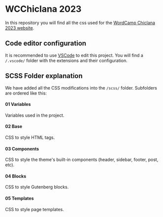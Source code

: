 # WCChiclana 2023
In this repository you will find all the css used for the [WordCamp Chiclana 2023 website](https://chiclana.wordcamp.org/2023/).

## Code editor configuration
It is recommended to use [VSCode](https://code.visualstudio.com/) to edit this project. You will find a `/.vscode/` folder with the extensions and their configuration.

## SCSS Folder explanation
We have added all the CSS modifications into the `/scss/` folder. Subfolders are ordered like this:

#### 01 Variables
Variables used in the project.

#### 02 Base
CSS to style HTML tags.

#### 03 Components
CSS to style the theme's built-in components (header, sidebar, footer, post, etc).

#### 04 Blocks
CSS to style Gutenberg blocks.

#### 05 Templates
CSS to style page templates.